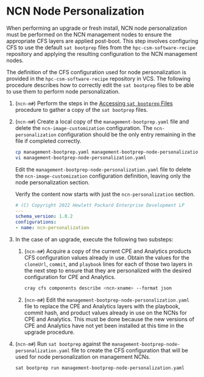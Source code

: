 # NCN Node Personalization

When performing an upgrade or fresh install, NCN node personalization must be performed on the NCN management nodes to ensure the appropriate CFS layers are applied post-boot.
This step involves configuring CFS to use the default `sat bootprep` files from the `hpc-csm-software-recipe` repository and applying the resulting configuration to the NCN management nodes.

The definition of the CFS configuration used for node personalization is provided in the `hpc-csm-software-recipe` repository in VCS.
The following procedure describes how to correctly edit the `sat bootprep` files to be able to use them to perform node personalization.

1. (`ncn-m#`) Perform the steps in the [Accessing `sat bootprep` Files](Accessing_Sat_Bootprep_Files.md) procedure to gather a copy of the `sat bootprep` files.

1. (`ncn-m#`) Create a local copy of the `management-bootprep.yaml` file and delete the `ncn-image-customization` configuration. The `ncn-personalization` configuration should be the only entry remaining in the file if completed correctly.

    ```bash
    cp management-bootprep.yaml management-bootprep-node-personalization.yaml
    vi management-bootprep-node-personalization.yaml
    ```

    Edit the `management-bootprep-node-personalization.yaml` file to delete the `ncn-image-customization` configuration definition, leaving only the node personalization section.

    Verify the content now starts with just the `ncn-personalization` section.

    ```yaml
    # (C) Copyright 2022 Hewlett Packard Enterprise Development LP
    ---
    schema_version: 1.0.2
    configurations:
    - name: ncn-personalization
    ```

1. In the case of an upgrade, execute the following two substeps:

    1. (`ncn-m#`) Acquire a copy of the current CPE and Analytics products CFS configuration values already in use.
     Obtain the values for the `cloneUrl`, `commit`, and `playbook` lines for each of those two layers in the next step to ensure that they are personalized with the desired configuration for CPE and Analytics.

        ```bash
        cray cfs components describe <ncn-xname> --format json
        ```

    1. (`ncn-m#`) Edit the `management-bootprep-node-personalization.yaml` file to replace the CPE and Analytics layers with the playbook, commit hash, and product values already in use on the NCNs for CPE and Analytics.
    This must be done because the new versions of CPE and Analytics have not yet been installed at this time in the upgrade procedure.

1. (`ncn-m#`) Run `sat bootprep` against the `management-bootprep-node-personalization.yaml` file to create the CFS configuration that will be used for node personalization on management NCNs.

    ```bash
    sat bootprep run management-bootprep-node-personalization.yaml
    ```
